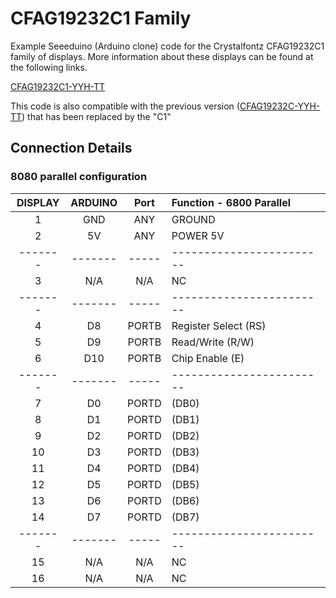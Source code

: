 # CFAG19232C1 Family

Example Seeeduino (Arduino clone) code for the Crystalfontz CFAG19232C1 family of displays. More information about these displays can be found at the following links.

[CFAG19232C1-YYH-TT](https://www.crystalfontz.com/product/cfag19232c1yyhtt)

This code is also compatible with the previous version ([CFAG19232C-YYH-TT](https://www.crystalfontz.com/product/cfag19232cyyhtt)) that has been replaced by the "C1"

## Connection Details
### 8080 parallel configuration
| DISPLAY | ARDUINO | Port  | Function - 6800 Parallel |
| :-----: | :-----: | :---: | :----------------------- |
| 1       | GND     | ANY   | GROUND                   |
| 2       | 5V      | ANY   | POWER 5V                 |
| ------- | ------- | ----- | ------------------------ |
| 3       | N/A     | N/A   | NC                       |
| ------- | ------- | ----- | ------------------------ |
| 4       |  D8     | PORTB | Register Select     (RS) |
| 5       |  D9     | PORTB | Read/Write         (R/W) |
| 6       |  D10    | PORTB | Chip Enable          (E) |
| ------- | ------- | ----- | ------------------------ |
| 7       |  D0     | PORTD | (DB0)                    |
| 8       |  D1     | PORTD | (DB1)                    |
| 9       |  D2     | PORTD | (DB2)                    |
| 10      |  D3     | PORTD | (DB3)                    |
| 11      |  D4     | PORTD | (DB4)                    |
| 12      |  D5     | PORTD | (DB5)                    |
| 13      |  D6     | PORTD | (DB6)                    |
| 14      |  D7     | PORTD | (DB7)                    |
| ------- | ------- | ----- | ------------------------ |
| 15      | N/A     | N/A   | NC                       |
| 16      | N/A     | N/A   | NC                       |
